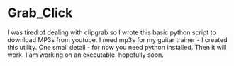 # Grab_Click
I was tired of dealing with clipgrab so I wrote this basic python script to download MP3s from youtube.  I need mp3s for my guitar trainer - I created this utility.
One small detail - for now you need python installed.  Then it will work.  I am working on an executable.  hopefully soon.
